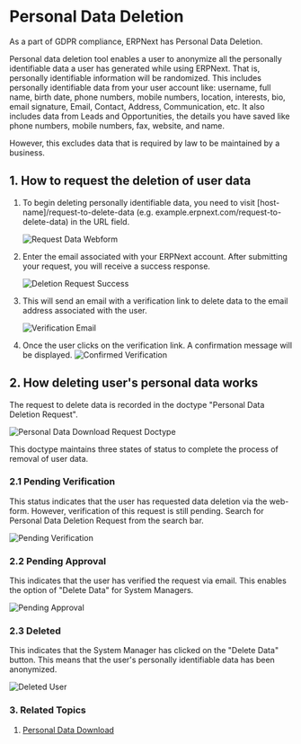 <!--add breadcrumbs-->

# Personal Data Deletion

As a part of GDPR compliance, ERPNext has Personal Data Deletion.

Personal data deletion tool enables a user to anonymize all the personally identifiable data a user has generated while using ERPNext. That is, personally identifiable information will be randomized. This includes personally identifiable data from your user account like: username, full name, birth date, phone numbers, mobile numbers, location, interests, bio, email signature, Email, Contact, Address, Communication, etc. It also includes data from Leads and Opportunities, the details you have saved like phone numbers, mobile numbers, fax, website, and name.

However, this excludes data that is required by law to be maintained by a business.

## 1. How to request the deletion of user data

1. To begin deleting personally identifiable data, you need to visit [host-name]/request-to-delete-data (e.g. example.erpnext.com/request-to-delete-data) in the URL field.

    <img class="screenshot" alt="Request Data Webform" src="{{docs_base_url}}/assets/img/setup/personal-data-deletion-request/request-to-delete-data-webform.png">

2. Enter the email associated with your ERPNext account. After submitting your request, you will receive a success response.

    <img class="screenshot" alt="Deletion Request Success" src="{{docs_base_url}}/assets/img/setup/personal-data-deletion-request/deletion-request-success.png">

3. This will send an email with a verification link to delete data to the email address associated with the user.

    <img class="screenshot" alt="Verification Email" src="{{docs_base_url}}/assets/img/setup/personal-data-deletion-request/verification-email.png">

4. Once the user clicks on the verification link. A confirmation message will be displayed.
    <img class="screenshot" alt="Confirmed Verification" src="{{docs_base_url}}/assets/img/setup/personal-data-deletion-request/confirmed-verification.png">

## 2. How deleting user's personal data works

The request to delete data is recorded in the doctype "Personal Data Deletion Request".

<img class="screenshot" alt="Personal Data Download Request Doctype" src="{{docs_base_url}}/assets/img/setup/personal-data-deletion-request/personal-data-deletion-request-doctype.png">

This doctype maintains three states of status to complete the process of removal of user data.

### 2.1 Pending Verification
This status indicates that the user has requested data deletion via the web-form. However, verification of this request is still pending. Search for Personal Data Deletion Request from the search bar.

<img class="screenshot" alt="Pending Verification" src="{{docs_base_url}}/assets/img/setup/personal-data-deletion-request/pending-verification.png">

### 2.2 Pending Approval
This indicates that the user has verified the request via email. This enables the option of "Delete Data" for System Managers.

<img class="screenshot" alt="Pending Approval" src="{{docs_base_url}}/assets/img/setup/personal-data-deletion-request/pending-approval.png">

### 2.3 Deleted
This indicates that the System Manager has clicked on the "Delete Data" button. This means that the user's personally identifiable data has been anonymized.

<img class="screenshot" alt="Deleted User" src="{{docs_base_url}}/assets/img/setup/personal-data-deletion-request/deleted-user.png">

### 3. Related Topics
1. [Personal Data Download](/docs/v13/user/manual/en/setting-up/personal-data-download)

